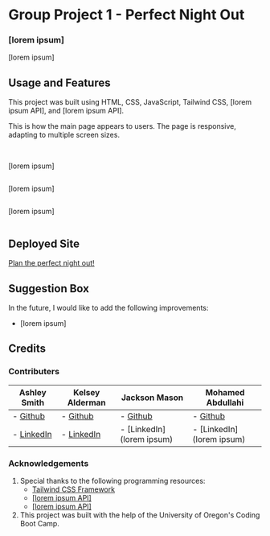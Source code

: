 # Group Project 1 - Perfect Night Out

### [lorem ipsum]

[lorem ipsum]

## Usage and Features

This project was built using HTML, CSS, JavaScript, Tailwind CSS, [lorem ipsum API], and [lorem ipsum API].

This is how the main page appears to users. The page is responsive, adapting to multiple screen sizes.

<p align="center">
<img src=""/>
<img src="">
</p>

[lorem ipsum]

<p align="center"><img src=""/></p>

[lorem ipsum]

<p align="center"><img src=""/></p>

[lorem ipsum]

<p align="center"><img src=""/></p>

## Deployed Site

<a href="https://ashlynn4567.github.io/Group-Project-1/">Plan the perfect night out!<a>

## Suggestion Box

In the future, I would like to add the following improvements:

- [lorem ipsum]

## Credits

### Contributers

| **Ashley Smith**                                    | **Kelsey Alderman**                                                 | **Jackson Mason**                         | **Mohamed Abdullahi**                 |
| --------------------------------------------------- | ------------------------------------------------------------------- | ----------------------------------------- | ------------------------------------- |
| - [Github](https://github.com/ashlynn4567)          | - [Github](https://github.com/kelseyalderman)                       | - [Github](https://github.com/ShibuyaCho) | - [Github](https://github.com/mo9399) |
| - [LinkedIn](https://www.linkedin.com/in/ashley-lynn-smith/) | - [LinkedIn](https://www.linkedin.com/in/kelsey-alderman-79019922b) | - [LinkedIn](lorem ipsum)                 | - [LinkedIn](lorem ipsum)             |

### Acknowledgements

1. Special thanks to the following programming resources:
   - <a href="https://tailwindcss.com/">Tailwind CSS Framework</a>
   - <a href="">[lorem ipsum API]</a>
   - <a href="">[lorem ipsum API]</a>
2. This project was built with the help of the University of Oregon's Coding Boot Camp.
